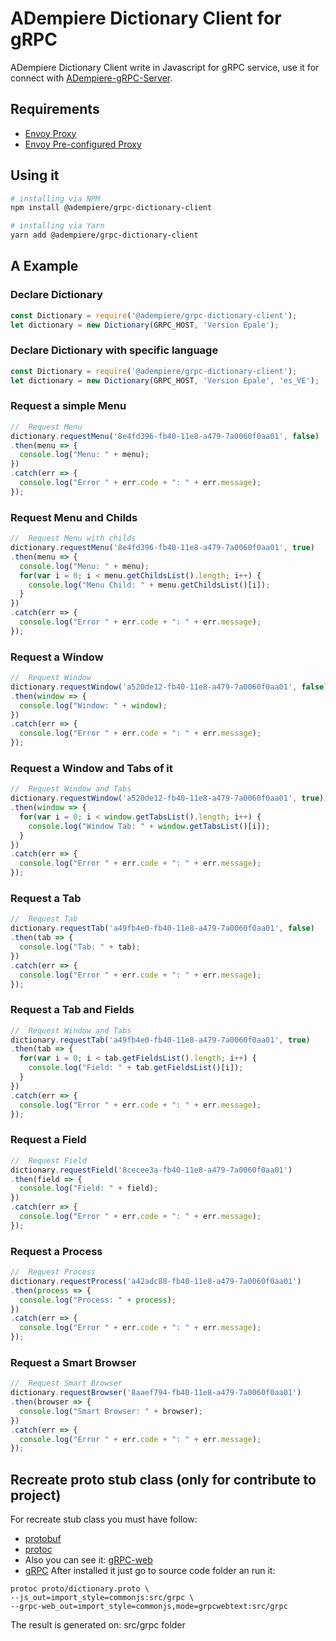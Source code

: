 # ADempiere Dictionary Client for gRPC
ADempiere Dictionary Client write in Javascript for gRPC service, use it for connect with
[ADempiere-gRPC-Server](https://github.com/erpcya/adempiere-gRPC-Server).

## Requirements
- [Envoy Proxy](https://www.envoyproxy.io/)
- [Envoy Pre-configured Proxy](https://github.com/erpcya/gRPC-Envoy-Proxy)

## Using it

``` bash
# installing via NPM
npm install @adempiere/grpc-dictionary-client
```
``` bash
# installing via Yarn
yarn add @adempiere/grpc-dictionary-client
```

## A Example
### Declare Dictionary
```javascript
const Dictionary = require('@adempiere/grpc-dictionary-client');
let dictionary = new Dictionary(GRPC_HOST, 'Version Epale');
```
### Declare Dictionary with specific language
```javascript
const Dictionary = require('@adempiere/grpc-dictionary-client');
let dictionary = new Dictionary(GRPC_HOST, 'Version Epale', 'es_VE');
```

### Request a simple Menu
```javascript
//  Request Menu
dictionary.requestMenu('8e4fd396-fb40-11e8-a479-7a0060f0aa01', false)
.then(menu => {
  console.log("Menu: " + menu);
})
.catch(err => {
  console.log("Error " + err.code + ": " + err.message);
});
```
### Request Menu and Childs
```javascript
//  Request Menu with childs
dictionary.requestMenu('8e4fd396-fb40-11e8-a479-7a0060f0aa01', true)
.then(menu => {
  console.log("Menu: " + menu);
  for(var i = 0; i < menu.getChildsList().length; i++) {
    console.log("Menu Child: " + menu.getChildsList()[i]);
  }
})
.catch(err => {
  console.log("Error " + err.code + ": " + err.message);
});
```

### Request a Window
```javascript
//  Request Window
dictionary.requestWindow('a520de12-fb40-11e8-a479-7a0060f0aa01', false)
.then(window => {
  console.log("Window: " + window);
})
.catch(err => {
  console.log("Error " + err.code + ": " + err.message);
});
```
### Request a Window and Tabs of it
```javascript
//  Request Window and Tabs
dictionary.requestWindow('a520de12-fb40-11e8-a479-7a0060f0aa01', true)
.then(window => {
  for(var i = 0; i < window.getTabsList().length; i++) {
    console.log("Window Tab: " + window.getTabsList()[i]);
  }
})
.catch(err => {
  console.log("Error " + err.code + ": " + err.message);
});
```

### Request a Tab
```javascript
//  Request Tab
dictionary.requestTab('a49fb4e0-fb40-11e8-a479-7a0060f0aa01', false)
.then(tab => {
  console.log("Tab: " + tab);
})
.catch(err => {
  console.log("Error " + err.code + ": " + err.message);
});
```
### Request a Tab and Fields
```javascript
//  Request Window and Tabs
dictionary.requestTab('a49fb4e0-fb40-11e8-a479-7a0060f0aa01', true)
.then(tab => {
  for(var i = 0; i < tab.getFieldsList().length; i++) {
    console.log("Field: " + tab.getFieldsList()[i]);
  }
})
.catch(err => {
  console.log("Error " + err.code + ": " + err.message);
});
```
### Request a Field
```javascript
//  Request Field
dictionary.requestField('8cecee3a-fb40-11e8-a479-7a0060f0aa01')
.then(field => {
  console.log("Field: " + field);
})
.catch(err => {
  console.log("Error " + err.code + ": " + err.message);
});
```
### Request a Process
```javascript
//  Request Process
dictionary.requestProcess('a42adc88-fb40-11e8-a479-7a0060f0aa01')
.then(process => {
  console.log("Process: " + process);
})
.catch(err => {
  console.log("Error " + err.code + ": " + err.message);
});
```
### Request a Smart Browser
```javascript
//  Request Smart Browser
dictionary.requestBrowser('8aaef794-fb40-11e8-a479-7a0060f0aa01')
.then(browser => {
  console.log("Smart Browser: " + browser);
})
.catch(err => {
  console.log("Error " + err.code + ": " + err.message);
});
```


## Recreate proto stub class (only for contribute to project)
For recreate stub class you must have follow:
- [protobuf](https://github.com/protocolbuffers/protobuf/releases)
- [protoc](https://github.com/grpc/grpc-web/releases)
- Also you can see it: [gRPC-web](https://github.com/grpc/grpc-web)
- [gRPC](https://grpc.io/docs/tutorials/basic/web.html)
After installed it just go to source code folder an run it:
```
protoc proto/dictionary.proto \
--js_out=import_style=commonjs:src/grpc \
--grpc-web_out=import_style=commonjs,mode=grpcwebtext:src/grpc
```
The result is generated on: src/grpc folder
